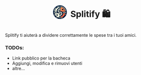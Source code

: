 
<div style="display:flex; align-items:center; justify-content:center">
<img src="frontend/public/logo.png" width="45">
<div style="margin-left:12px" ></div>
<h1>Splitify 🛍️</h1>
</div>
<div style="margin-top:8px" ></div>

Splitify ti aiuterà a dividere correttamente le spese tra i tuoi amici.

### TODOs:
- Link pubblico per la bacheca
- Aggiungi, modifica e rimuovi utenti
- altre...
